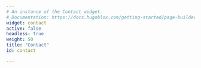 ```yaml
---
# An instance of the Contact widget.
# Documentation: https://docs.hugoblox.com/getting-started/page-builder/
widget: contact
active: false
headless: true
weight: 50
title: "Contact"
id: contact

---
```

